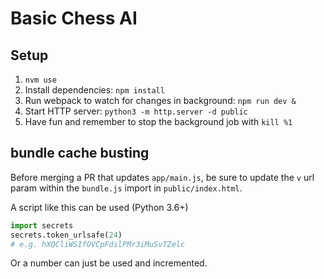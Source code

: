 # Basic Chess AI


## Setup

1. `nvm use`
2. Install dependencies: `npm install`
3. Run webpack to watch for changes in background: `npm run dev &`
4. Start HTTP server: `python3 -m http.server -d public`
5. Have fun and remember to stop the background job with `kill %1`


## bundle cache busting

Before merging a PR that updates `app/main.js`, be sure to update the `v` url param within the `bundle.js` import in `public/index.html`.

A script like this can be used (Python 3.6+)
```python
import secrets
secrets.token_urlsafe(24)
# e.g. hXQCliWSIfOVCpFdslPMr3iMuSvTZelc
```

Or a number can just be used and incremented.
